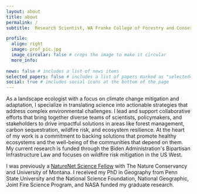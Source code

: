 ```yaml
---
layout: about
title: about
permalink: /
subtitle:  Research Scientist, WA Franke College of Forestry and Conservation, University of Montana

profile:
  align: right
  image: prof_pic.jpg
  image_circular: false # crops the image to make it circular
  more_info: 
  
news: false # includes a list of news items
selected_papers: false # includes a list of papers marked as "selected={true}"
social: true # includes social icons at the bottom of the page
---
```


As a landscape ecologist with a focus on climate change mitigation and adaptation, I specialize in translating science into actionable strategies that address complex environmental challenges. I lead and support collaborative efforts that bring together diverse teams of scientists, policymakers, and stakeholders to drive impactful solutions in areas like forest management, carbon sequestration, wildfire risk, and ecosystem resilience. At the heart of my work is a commitment to backing solutions that promote healthy ecosystems and the well-being of the communities that depend on them. My current research is funded through the Biden Administration's Bipartisan Infrastructure Law and focuses on wildfire risk mitigation in the US West.

I was previously a [NatureNet Science Fellow](https://www.nature.org/en-us/about-us/who-we-are/our-science/naturenet-science-fellowships/) with The Nature Conservancy and University of Montana. I received my PhD in Geography from Penn State University and the National Science Foundation, National Geographic, Joint Fire Science Program, and NASA funded my graduate research.
